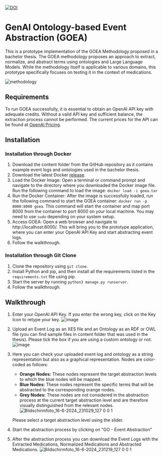 [![DOI](https://zenodo.org/badge/776892452.svg)](https://zenodo.org/doi/10.5281/zenodo.11874804)
# GenAI Ontology-based Event Abstraction (GOEA)

This is a prototype implementation of the GOEA Methodology proposed in a bachelor thesis. The GOEA methodology proposes an approach to extract, normalize, and abstract terms using ontologies and Large Language Models. While the methodology itself is applicable to various domains, this prototype specifically focuses on testing it in the context of medications.

![methodology](https://github.com/tkv29/genai-ontology-event-abstraction/assets/73845255/74daf6f9-6198-4f2c-8a08-be570615df7b)


## Requirements

To run GOEA successfully, it is essential to obtain an OpenAI API key with adequate credits. Without a valid API key and sufficient balance, the extraction process cannot be performed. The current prices for the API can be found at [OpenAI Pricing](https://openai.com/api/pricing/).

## Installation

### Installation through Docker

1. Download the content folder from the GitHub repository as it contains example event logs and ontologies used in the bachelor thesis.
2. Download the latest Docker [release](https://github.com/tkv29/genai-ontology-event-abstraction/releases).
3. Load the Docker Image: Open a terminal or command prompt and navigate to the directory where you downloaded the Docker image file. Run the following command to load the image: `docker load -i goea.tar`
4. Run the Docker Container: After the image is successfully loaded, run the following command to start the GOEA container: `docker run -p 8000:8000 goea`. This command will start the container and map port 8000 from the container to port 8000 on your local machine. You may need to use `sudo` depending on your system setup.
5. Access GOEA: Open a web browser and navigate to http://localhost:8000/. This will bring you to the prototype application, where you can enter your OpenAI API Key and start abstracting event logs.
6. Follow the walkthrough.

### Installation through Git Clone

1. Clone the repository using `git clone`.
2. Install Python and pip, and then install all the requirements listed in the `requirements.txt` file using pip.
3. Start the server by running `python3 manage.py runserver`.
4. Follow the walkthrough.

## Walkthrough

1. Enter your OpenAI API Key. If you enter the wrong key, click on the Key Icon to retype your key.
![image](https://github.com/tkv29/genai-ontology-event-abstraction/assets/73845255/7ad3292a-56f4-4011-9011-bcea16677b59)
2. Upload an Event Log as an XES file and an Ontology as an RDF or OWL file (you can find sample files in content folder that was used in the thesis). Please tick the box if you are using a custom ontology or not.
![image](https://github.com/tkv29/genai-ontology-event-abstraction/assets/73845255/edb18628-a7c7-48c4-9ba9-30dfb47e02aa)
3. Here you can check your uploaded event log and ontology as a string representation but also as a graphical representation. Nodes are color-coded as follows:
   - **Orange Nodes:** These nodes represent the target abstraction levels to which the blue nodes will be mapped.
   - **Blue Nodes:** These nodes represent the specific terms that will be abstracted to the corresponding orange nodes.
   - **Grey Nodes:** These nodes are not considered in the abstraction process at the current target abstraction level and are therefore visually distinguished from the relevant nodes.
![Bildschirmfoto_16-6-2024_231029_127 0 0 1](https://github.com/tkv29/genai-ontology-event-abstraction/assets/73845255/62e2b5ec-06d1-4628-85b8-60f3e6a16e72)

   Please select a target abstraction level using the slider.
4. Start the abstraction process by clicking on "GO - Event Abstraction"
5. After the abstraction process you can download the Event Logs with the Extracted Medications, Normalized Medications and Abstracted Medications.
![Bildschirmfoto_16-6-2024_231219_127 0 0 1](https://github.com/tkv29/genai-ontology-event-abstraction/assets/73845255/d71661ba-ab8c-4576-a58e-f2a78dc8034d)

